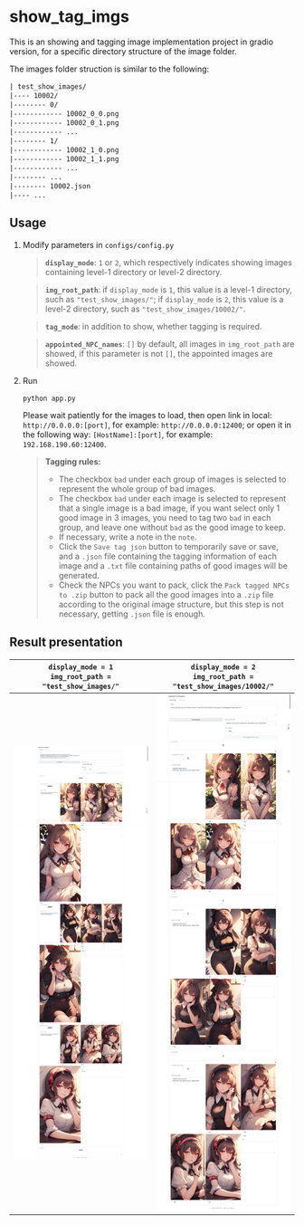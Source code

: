 # show_tag_imgs
This is an showing and tagging image implementation project in gradio version, for a specific directory structure of the image folder.

The images folder struction is similar to the following:
```
| test_show_images/
|---- 10002/
|-------- 0/
|------------ 10002_0_0.png
|------------ 10002_0_1.png
|------------ ...
|-------- 1/
|------------ 10002_1_0.png
|------------ 10002_1_1.png
|------------ ...
|-------- ...
|-------- 10002.json
|---- ...
```

## Usage
1. Modify parameters in ```configs/config.py```
    > **```display_mode```**: ```1``` or ```2```, which respectively indicates showing images containing level-1 directory or level-2 directory.

    > **```img_root_path```**: if ```display_mode``` is ```1```, this value is a level-1 directory, such as ```"test_show_images/"```; if ```display_mode``` is ```2```, this value is a level-2 directory, such as ```"test_show_images/10002/"```.

    > **```tag_mode```**: in addition to show, whether tagging is required.

    > **```appointed_NPC_names```**: ```[]``` by default, all images in ```img_root_path``` are showed, if this parameter is not ```[]```, the appointed images are showed.

2. Run
    ```
    python app.py
    ```
    Please wait patiently for the images to load, then open link in local: ```http://0.0.0.0:[port]```, for example: ```http://0.0.0.0:12400```; or open it in the following way: ```[HostName]:[port]```, for example: ```192.168.190.60:12400```.
    
    > **Tagging rules:**
    > - The checkbox ```bad``` under each group of images is selected to represent the whole group of bad images.
    > - The checkbox ```bad``` under each image is selected to represent that a single image is a bad image, if you want select only 1 good image in 3 images, you need to tag two ```bad``` in each group, and leave one without ```bad``` as the good image to keep.
    > - If necessary, write a note in the ```note```.
    > - Click the ```Save tag json``` button to temporarily save or save, and a ```.json``` file containing the tagging information of each image and a ```.txt``` file containing paths of good images will be generated.
    > - Check the NPCs you want to pack, click the ```Pack tagged NPCs to .zip``` button to pack all the good images into a ```.zip``` file according to the original image structure, but this step is not necessary, getting ```.json``` file is enough.

## Result presentation
| ```display_mode = 1``` <br> ```img_root_path = "test_show_images/"``` | ```display_mode = 2``` <br> ```img_root_path = "test_show_images/10002/"``` |
| ------- | ------- |
| ![demo.jpeg](images/demo_images/demo.jpeg)  | ![demo_2.jpeg](images/demo_images/demo_2.jpeg) |